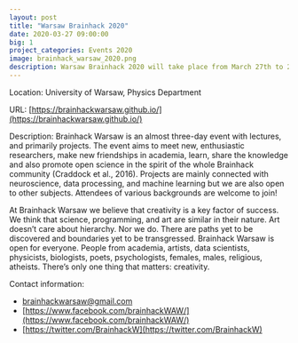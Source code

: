 ```yaml
---
layout: post
title: "Warsaw Brainhack 2020"
date: 2020-03-27 09:00:00
big: 1
project_categories: Events 2020
image: brainhack_warsaw_2020.png
description: Warsaw Brainhack 2020 will take place from March 27th to 29st 2020 at University of Warsaw.
---
```


Location: University of Warsaw, Physics Department

URL: [https://brainhackwarsaw.github.io/](https://brainhackwarsaw.github.io/)

Description: Brainhack Warsaw is an almost three-day event with lectures, and primarily projects. The event aims to meet new, enthusiastic researchers, make new friendships in academia, learn, share the knowledge and also promote open science in the spirit of the whole Brainhack community (Craddock et al., 2016). Projects are mainly connected with neuroscience, data processing, and machine learning but we are also open to other subjects. Attendees of various backgrounds are welcome to join!

At Brainhack Warsaw we believe that creativity is a key factor of success. We think that science, programming, and art are similar in their nature. Art doesn’t care about hierarchy. Nor we do. There are paths yet to be discovered and boundaries yet to be transgressed. Brainhack Warsaw is open for everyone. People from academia, artists, data scientists, physicists, biologists, poets, psychologists, females, males, religious, atheists. There’s only one thing that matters: creativity.

Contact information: 
* brainhackwarsaw@gmail.com
* [https://www.facebook.com/brainhackWAW/](https://www.facebook.com/brainhackWAW/)
* [https://twitter.com/BrainhackW](https://twitter.com/BrainhackW)
